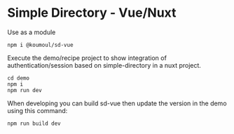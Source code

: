 # Simple Directory - Vue/Nuxt

Use as a module

    npm i @koumoul/sd-vue

Execute the demo/recipe project to show integration of authentication/session based on simple-directory in a nuxt project.

    cd demo
    npm i
    npm run dev

When developing you can build sd-vue then update the version in the demo using this command:

    npm run build dev
